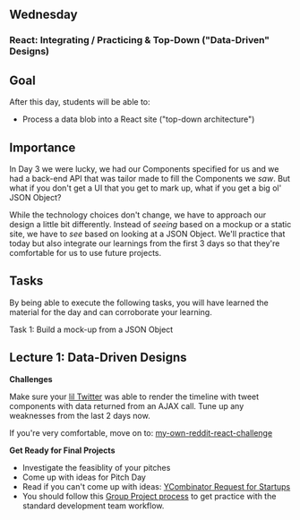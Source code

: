 ## Wednesday

### React: Integrating / Practicing &amp; Top-Down ("Data-Driven" Designs)

## Goal

After this day, students will be able to:

* Process a data blob into a React site ("top-down architecture")

## Importance

In Day 3 we were lucky, we had our Components specified for us and we had a
back-end API that was tailor made to fill the Components we _saw_. But what if
you don't get a UI that you get to mark up, what if you get a big ol' JSON
Object?

While the technology choices don't change, we have to approach our design a
little bit differently. Instead of _seeing_ based on a mockup or a static site,
we have to _see_ based on looking at a JSON Object. We'll practice that today
but also integrate our learnings from the first 3 days so that they're
comfortable for us to use future projects.

## Tasks

By being able to execute the following tasks, you will have learned the
material for the day and can corroborate your learning.

Task 1: Build a mock-up from a JSON Object

## Lecture 1: Data-Driven Designs

**Challenges**

Make sure your [lil Twitter](../../../../lil-twitter-react-challenge) was able
to render the timeline with tweet components with data returned from an AJAX
call. Tune up any weaknesses from the last 2 days now.

If you're very comfortable, move on to: [my-own-reddit-react-challenge]()

**Get Ready for Final Projects**

- Investigate the feasiblity of your pitches
- Come up with ideas for Pitch Day
- Read if you can't come up with ideas: [YCombinator Request for Startups](https://www.ycombinator.com/rfs/)
- You should follow this [Group Project process](../resources/group_project_process.md) to get practice with the standard development team workflow.
